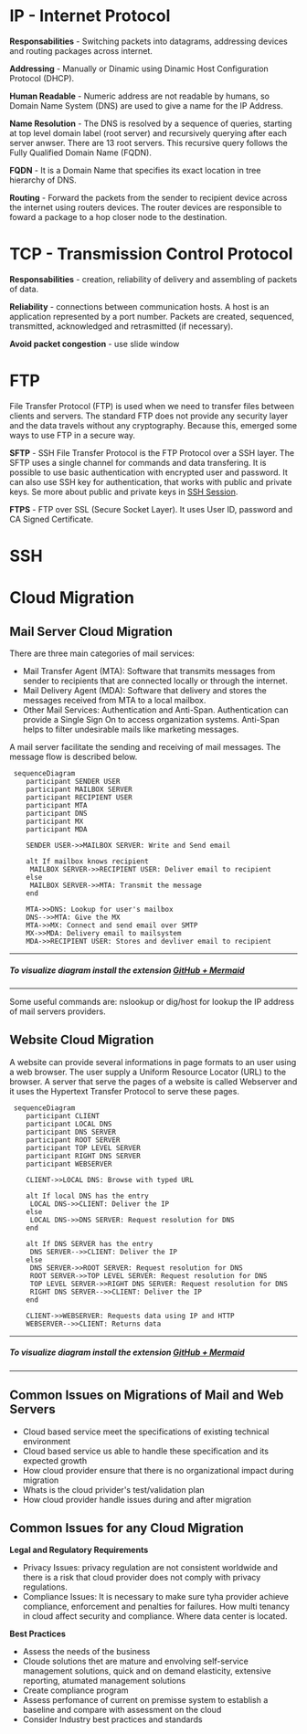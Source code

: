 # IP - Internet Protocol

**Responsabilities** - Switching packets into datagrams, addressing devices and routing packages across internet.

**Addressing** - Manually or Dinamic using Dinamic Host Configuration Protocol (DHCP).

**Human Readable** - Numeric address are not readable by humans, so Domain Name System (DNS) are used to give a name for the IP Address.

**Name Resolution** - The DNS is resolved by a sequence of queries, starting at top level domain label (root server) and recursively querying after each server anwser. There are 13 root servers. This recursive query follows the Fully Qualified Domain Name (FQDN).

**FQDN** - It is a Domain Name that specifies its exact location in tree hierarchy of DNS. 

**Routing** - Forward the packets from the sender to recipient device across the internet using routers devices. The router devices are responsible to foward a package to a hop closer node to the destination.

# TCP - Transmission Control Protocol

**Responsabilities** - creation, reliability of delivery and assembling of packets of data. 

**Reliability** - connections between communication hosts. A host is an application represented by a port number. Packets are created, sequenced, transmitted, acknowledged and retrasmitted (if necessary).

**Avoid packet congestion** - use slide window

# FTP

File Transfer Protocol (FTP) is used when we need to transfer files between clients and servers. The standard FTP does not provide any security layer and the data travels without any cryptography. Because this, emerged some ways to use FTP in a secure way.

**SFTP** - SSH File Transfer Protocol is the FTP Protocol over a SSH layer. The SFTP uses a single channel for commands and data transfering. It is possible to use basic authentication with encrypted user and password. It can also use SSH key for authentication, that works with public and private keys. Se more about public and private keys in [SSH Session](https://github.com/matheus-almeida-rosa/micromaster-cloudcomputing/blob/master/engineering-management/week1.md#ssh). 

**FTPS** - FTP over SSL (Secure Socket Layer). It uses User ID, password and CA Signed Certificate. 

# SSH

# Cloud Migration

## Mail Server Cloud Migration

There are three main categories of mail services:

- Mail Transfer Agent (MTA): Software that transmits messages from sender to recipients that are connected locally or through the internet. 
- Mail Delivery Agent (MDA): Software that delivery and stores the messages received from MTA to a local mailbox.
- Other Mail Services: Authentication and Anti-Span. Authentication can provide a Single Sign On to access organization systems. Anti-Span helps to filter undesirable mails like marketing messages.

A mail server facilitate the sending and receiving of mail messages. The message flow is described below.
 
```mermaid
 sequenceDiagram
    participant SENDER USER
    participant MAILBOX SERVER
    participant RECIPIENT USER
    participant MTA
    participant DNS
    participant MX
    participant MDA

    SENDER USER->>MAILBOX SERVER: Write and Send email
    
    alt If mailbox knows recipient
     MAILBOX SERVER->>RECIPIENT USER: Deliver email to recipient
    else
     MAILBOX SERVER->>MTA: Transmit the message
    end
    
    MTA->>DNS: Lookup for user's mailbox
    DNS-->>MTA: Give the MX
    MTA->>MX: Connect and send email over SMTP
    MX->>MDA: Delivery email to mailsystem
    MDA->>RECIPIENT USER: Stores and devliver email to recipient
```
---
##### To visualize diagram install the extension [GitHub + Mermaid](https://chrome.google.com/webstore/detail/github-%20-mermaid/goiiopgdnkogdbjmncgedmgpoajilohe?hl=en)
---

Some useful commands are: nslookup or dig/host for lookup the IP address of mail servers providers.

## Website Cloud Migration

A website can provide several informations in page formats to an user using a web browser. The user supply a Uniform Resource Locator (URL) to the browser. A server that serve the pages of a website is called Webserver and it uses the Hypertext Transfer Protocol to serve these pages.

```mermaid
 sequenceDiagram
    participant CLIENT
    participant LOCAL DNS
    participant DNS SERVER
    participant ROOT SERVER
    participant TOP LEVEL SERVER
    participant RIGHT DNS SERVER
    participant WEBSERVER

    CLIENT->>LOCAL DNS: Browse with typed URL
    
    alt If local DNS has the entry
     LOCAL DNS->>CLIENT: Deliver the IP
    else
     LOCAL DNS->>DNS SERVER: Request resolution for DNS
    end
    
    alt If DNS SERVER has the entry
     DNS SERVER-->>CLIENT: Deliver the IP
    else
     DNS SERVER->>ROOT SERVER: Request resolution for DNS
     ROOT SERVER->>TOP LEVEL SERVER: Request resolution for DNS
     TOP LEVEL SERVER->>RIGHT DNS SERVER: Request resolution for DNS
     RIGHT DNS SERVER-->>CLIENT: Deliver the IP
    end
    
    CLIENT->>WEBSERVER: Requests data using IP and HTTP
    WEBSERVER-->>CLIENT: Returns data
```
---
##### To visualize diagram install the extension [GitHub + Mermaid](https://chrome.google.com/webstore/detail/github-%20-mermaid/goiiopgdnkogdbjmncgedmgpoajilohe?hl=en)
---

## Common Issues on Migrations of Mail and Web Servers

- Cloud based service meet the specifications of existing technical environment
- Cloud based service us able to handle these specification and its expected growth
- How cloud provider ensure that there is no organizational impact during migration
- Whats is the cloud privider's test/validation plan
- How cloud provider handle issues during and after migration

## Common Issues for any Cloud Migration

**Legal and Regulatory Requirements**

- Privacy Issues: privacy regulation are not consistent worldwide and there is a risk that cloud provider does not comply with privacy regulations. 
- Compliance Issues: It is necessary to make sure tyha provider achieve compliance, enforcement and penalties for failures. How multi tenancy in cloud affect security and compliance. Where data center is located. 

**Best Practices**

- Assess the needs of the business
- Cloude solutions thet are mature and envolving self-service management solutions, quick and on demand elasticity, extensive reporting, atumated management solutions
- Create compliance program
- Assess perfomance of current on premisse system to establish a baseline and compare with assessment on the cloud
- Consider Industry best practices and standards
